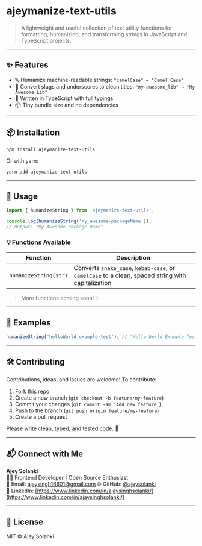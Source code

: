 # ajeymanize-text-utils

> A lightweight and useful collection of text utility functions for formatting, humanizing, and transforming strings in JavaScript and TypeScript projects.

---

## ✨ Features

- 🔤 Humanize machine-readable strings: `"camelCase" → "Camel Case"`
- 🔁 Convert slugs and underscores to clean titles: `"my-awesome_lib" → "My Awesome Lib"`
- 🚀 Written in TypeScript with full typings
- 📦 Tiny bundle size and no dependencies

---

## 📦 Installation

```bash
npm install ajeymanize-text-utils
```

Or with yarn:

```bash
yarn add ajeymanize-text-utils
```

---

## 🔧 Usage

```ts
import { humanizeString } from 'ajeymanize-text-utils';

console.log(humanizeString('my_awesome-packageName'));
// Output: "My Awesome Package Name"
```

### 💡 Functions Available

| Function   | Description                                      |
|------------|--------------------------------------------------|
| `humanizeString(str)` | Converts `snake_case`, `kebab-case`, or `camelCase` to a clean, spaced string with capitalization |

> More functions coming soon! ✨

---

## 🧪 Examples

```ts
humanizeString('helloWorld_example-test'); // "Hello World Example Test"
```

---

## 🛠 Contributing

Contributions, ideas, and issues are welcome! To contribute:

1. Fork this repo
2. Create a new branch (`git checkout -b feature/my-feature`)
3. Commit your changes (`git commit -am 'Add new feature'`)
4. Push to the branch (`git push origin feature/my-feature`)
5. Create a pull request

Please write clean, typed, and tested code. 🙏

---

## 📬 Connect with Me

**Ajey Solanki**  
👨‍💻 Frontend Developer | Open Source Enthusiast  
📧 Email: [ajaysingh16601@gmail.com](mailto:ajaysingh16601@gmail.com)
🌐 GitHub: [@ajeysolanki](https://github.com/ajaysingh16601)  
💼 LinkedIn: [https://www.linkedin.com/in/ajaysinghsolanki/](https://www.linkedin.com/in/ajaysinghsolanki/)

---

## 📄 License

MIT © Ajey Solanki
